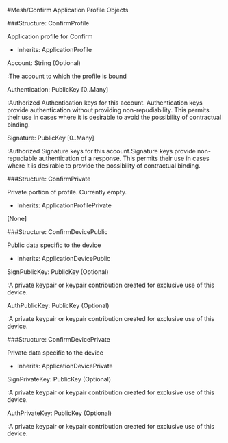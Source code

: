 ﻿

#Mesh/Confirm Application Profile Objects

###Structure: ConfirmProfile

Application profile for Confirm

* Inherits: ApplicationProfile


Account: String (Optional)

:The account to which the profile is bound

Authentication: PublicKey [0..Many]

:Authorized Authentication keys for this account. Authentication
keys provide authentication without providing non-repudiability.
This permits their use in cases where it is desirable to avoid
the possibility of contractual binding.

Signature: PublicKey [0..Many]

:Authorized Signature keys for this account.Signature keys
provide non-repudiable authentication of a response. This permits
their use in cases where it is desirable to provide the possibility
of contractual binding.

###Structure: ConfirmPrivate

Private portion of profile. Currently empty.

* Inherits: ApplicationProfilePrivate

[None]

###Structure: ConfirmDevicePublic

Public data specific to the device

* Inherits: ApplicationDevicePublic


SignPublicKey: PublicKey (Optional)

:A private keypair or keypair contribution created for exclusive use 
of this device.

AuthPublicKey: PublicKey (Optional)

:A private keypair or keypair contribution created for exclusive use 
of this device.

###Structure: ConfirmDevicePrivate

Private data specific to the device

* Inherits: ApplicationDevicePrivate


SignPrivateKey: PublicKey (Optional)

:A private keypair or keypair contribution created for exclusive use 
of this device.

AuthPrivateKey: PublicKey (Optional)

:A private keypair or keypair contribution created for exclusive use 
of this device.

